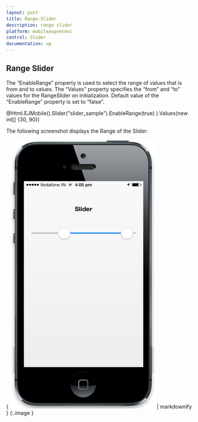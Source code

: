 ```yaml
---
layout: post
title: Range-Slider
description: range slider
platform: mobileaspnetmvc
control: Slider
documentation: ug
---
```


## Range Slider

The “EnableRange” property is used to select the range of values that is from and to values. The “Values” property specifies the “from” and “to” values for the RangeSlider on initialization. Default value of the “EnableRange” property is set to “false”.

@Html.EJMobile().Slider("slider_sample").EnableRange(true) ).Values(new int[] {30, 90})

The following screenshot displays the Range of the Slider:

{ ![C:/Users/dineshr/Desktop/values.png](Range-Slider_images/Range-Slider_img1.png) | markdownify }
{:.image }


